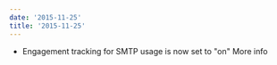 ```yaml
---
date: '2015-11-25'
title: '2015-11-25'
---
```


* Engagement tracking for SMTP usage is now set to "on" More info



